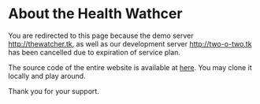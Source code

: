 # About the Health Wathcer
You are redirected to this page because the demo server <http://thewatcher.tk>, as well as our development server <http://two-o-two.tk> has been cancelled due to expiration of service plan. 

The source code of the entire website is available at [here](https://github.com/x-magic/the-health-watcher). You may clone it locally and play around. 

Thank you for your support. 
